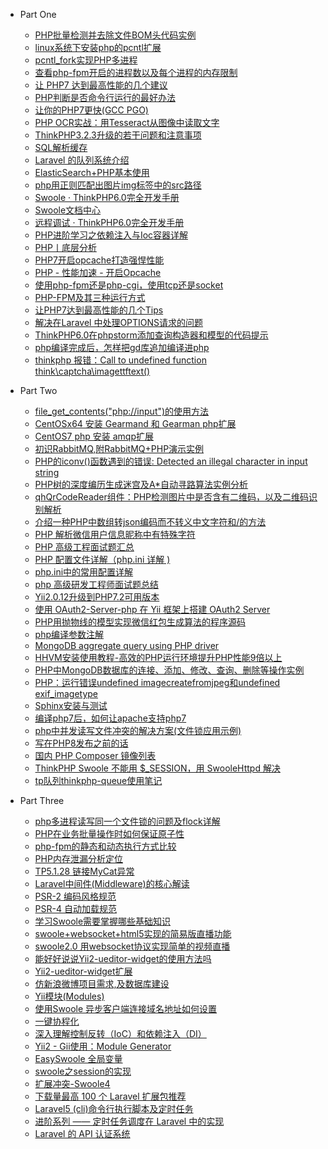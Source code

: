  - Part One
     - <A HREF="http://www.jb51.net/article/49871.htm"  >PHP批量检测并去除文件BOM头代码实例</A>
     - <A HREF="http://blog.csdn.net/u013372487/article/details/51994898"  >linux系统下安装php的pcntl扩展 </A>
     - <A HREF="http://blog.csdn.net/samxx8/article/details/11138189"  >pcntl_fork实现PHP多进程 </A>
     - <A HREF="http://www.cnblogs.com/terryguan/p/6599788.html"  >查看php-fpm开启的进程数以及每个进程的内存限制 </A>
     - <A HREF="http://blog.jobbole.com/95657/"  >让 PHP7 达到最高性能的几个建议 </A>
     - <A HREF="http://blog.csdn.net/zhulike2011/article/details/46944459"  >PHP判断是否命令行运行的最好办法 </A>
     - <A HREF="http://www.laruence.com/2015/06/19/3063.html"  >让你的PHP7更快(GCC PGO) </A>
     - <A HREF="http://www.tuicool.com/articles/3e67nqz"  >PHP OCR实战：用Tesseract从图像中读取文字 </A>
     - <A HREF="http://www.thinkphp.cn/topic/26803.html"  >ThinkPHP3.2.3升级的若干问题和注意事项</A>
     - <A HREF="http://document.thinkphp.cn/manual_3_2.html#sql_build_cache" >SQL解析缓存</A>
     - <A HREF="https://docs.golaravel.com/docs/5.4/queues/#supervisor-configuration" >Laravel 的队列系统介绍  </A>
     - <A HREF="https://www.jianshu.com/p/b54558a4aa34"  >ElasticSearch+PHP基本使用 </A>
     - <A HREF="https://www.cnblogs.com/rxbook/p/6728911.html"  >php用正则匹配出图片img标签中的src路径 </A>
     - <A HREF="https://www.kancloud.cn/manual/thinkphp6_0/1359700"  >Swoole · ThinkPHP6.0完全开发手册</A>
     - <A HREF="https://wiki.swoole.com/wiki/"  >Swoole文档中心</A>
     - <A HREF="https://www.kancloud.cn/manual/thinkphp6_0/1037622"  >远程调试 · ThinkPHP6.0完全开发手册</A>
     - <A HREF="https://www.jb51.net/article/163391.htm"  >PHP进阶学习之依赖注入与Ioc容器详解 </A>
     - <A HREF="https://mp.weixin.qq.com/s/8WlLZWbm6Nsl_Ij3soUrgQ"  >PHP丨底层分析</A>
     - <A HREF="https://www.cnblogs.com/lamp01/p/8985068.html"  >PHP7开启opcache打造强悍性能 </A>
     - <A HREF="https://www.jianshu.com/p/582b683a26a2"  >PHP - 性能加速 - 开启Opcache </A>
     - <A HREF="https://www.jianshu.com/p/b430d0abad0e"  >使用php-fpm还是php-cgi，使用tcp还是socket </A>
     - <A HREF="https://blog.csdn.net/njrclj/article/details/85062459"  >PHP-FPM及其三种运行方式 </A>
     - <A HREF="http://www.laruence.com/2015/12/04/3086.html"  >让PHP7达到最高性能的几个Tips </A>
     - <A HREF="https://www.jb51.net/article/171678.htm"  >解决在Laravel 中处理OPTIONS请求的问题 </A>
     - <A HREF="https://www.cnblogs.com/super-zhangkun/p/12341690.html"  >ThinkPHP6.0在phpstorm添加查询构造器和模型的代码提示  </A>
     - <A HREF="https://zhidao.baidu.com/question/320160670.html"  >php编译完成后，怎样把gd库追加编译进php </A>
     - <A HREF="https://blog.csdn.net/crazy22222/article/details/82791194"  >thinkphp 报错：Call to undefined function think\captcha\imagettftext()  </A>
    
    
 - Part Two
     - <A HREF="http://www.kuitao8.com/20140727/2867.shtml"  >file_get_contents("php://input")的使用方法 </A>
     - <A HREF="http://www.cnblogs.com/jicki/p/5546925.html"  >CentOSx64 安装 Gearmand 和 Gearman php扩展  </A>
     - <A HREF="https://www.cnblogs.com/8000cabbage/p/7791670.html"  >CentOS7 php 安装 amqp扩展 </A>
     - <A HREF="https://www.cnblogs.com/miketwais/p/RabbitMQ.html"  >初识RabbitMQ,附RabbitMQ+PHP演示实例 </A>
     - <A HREF="https://blog.csdn.net/eric6/article/details/5899914"  >PHP的iconv()函数遇到的错误: Detected an illegal character in input string </A>
     - <A HREF="https://www.jb51.net/article/61937.htm" >PHP树的深度编历生成迷宫及A*自动寻路算法实例分析 </A>
     - <A HREF="http://www.vephp.com/jiaocheng/168.html"  >qhQrCodeReader组件：PHP检测图片中是否含有二维码，以及二维码识别解析 </A>
     - <A HREF="https://9iphp.com/web/php/761.html"  >介绍一种PHP中数组转json编码而不转义中文字符和/的方法 </A>
     - <A HREF="https://www.v2ex.com/t/498336"  >PHP 解析微信用户信息昵称中有特殊字符</A>
     - <A HREF="https://learnku.com/articles/20714"  >PHP 高级工程面试题汇总 </A>
     - <A HREF="https://www.cnblogs.com/laowenBlog/p/6067800.html"  >PHP 配置文件详解（php.ini 详解 )  </A>
     - <A HREF="http://www.php.cn/php-weizijiaocheng-390988.html"  >php.ini中的常用配置详解 </A>
     - <A HREF="https://www.cnblogs.com/wangzhaobo/articles/9205371.html"  >php 高级研发工程师面试题总结 </A>
     - <A HREF="https://www.jianshu.com/p/06647c92121b"  >Yii2.0.12升级到PHP7.2可用版本 </A>
     - <A HREF="http://www.cnblogs.com/rereadyou/p/3448381.html"  >使用 OAuth2-Server-php 在 Yii 框架上搭建 OAuth2 Server </A>
     - <A HREF="https://www.cnblogs.com/hanyouchun/p/5074923.html"  >PHP用抛物线的模型实现微信红包生成算法的程序源码 </A>
     - <A HREF="http://www.cnblogs.com/hubing/p/3735452.html"  >php编译参数注解 </A>
     - <A HREF="http://bighow.org/3796532-MongoDB_aggregate_query_using_PHP_driver.html" >MongoDB aggregate query using PHP driver </A>
     - <A HREF="https://www.freehao123.com/hhvm-php/"  >HHVM安装使用教程-高效的PHP运行环境提升PHP性能9倍以上 </A>
     - <A HREF="http://www.jb51.net/article/51601.htm"  >PHP中MongoDB数据库的连接、添加、修改、查询、删除等操作实例 </A>
     - <A HREF="http://blog.csdn.net/iefreer/article/details/18876707"  >PHP：运行错误undefined imagecreatefromjpeg和undefined exif_imagetype </A>
     - <A HREF="http://v.youku.com/v_show/id_XNDI5NjQzNDI0.html"  >Sphinx安装与测试 </A>
     - <A HREF="https://.com/q/1010000007111882"  >编译php7后，如何让apache支持php7 </A>
     - <A HREF="https://www.cnblogs.com/wellsoho/p/5166467.html"  >php中并发读写文件冲突的解决方案(文件锁应用示例) </A>
     - <A HREF="https://mp.weixin.qq.com/s?__biz=MzIwNDExMjIzNA==&mid=2650183029&idx=1&sn=ce0a679f0d2c3f8f583f72ed82528e0e&scene=21#wechat_redirect"  >写在PHP8发布之前的话</A>
     - <A HREF="https://cloud.tencent.com/developer/article/1464303"  >国内 PHP Composer 镜像列表 </A>
     - <A HREF="https://www.v2ex.com/t/548818"  >ThinkPHP Swoole 不能用 $_SESSION，用 SwooleHttpd 解决</A>
     - <A HREF="https://blog.csdn.net/qq_33854340/article/details/100159624"  >tp队列thinkphp-queue使用笔记 </A>
    
    
 - Part Three
     - <A HREF="https://blog.csdn.net/zhang197093/article/details/52216081"  > php多进程读写同一个文件锁的问题及flock详解 </A>
     - <A HREF="https://.com/q/1010000002489773"  >PHP在业务批量操作时如何保证原子性  </A>
     - <A HREF="https://blog.csdn.net/ycdyx/article/details/50787349"  > php-fpm的静态和动态执行方式比较 </A>
     - <A HREF="https://www.cnblogs.com/yuanwanli/p/13060340.html"  >PHP内存泄漏分析定位 </A>
     - <A HREF="http://www.thinkphp.cn/topic/59886.html" >TP5.1.28 链接MyCat异常 </A>
     - <A HREF="https://www.php.cn/php-weizijiaocheng-386474.html"  >Laravel中间件(Middleware)的核心解读 </A>
     - <A HREF="https://learnku.com/docs/psr/psr-2-coding-style-guide/1606"  >PSR-2 编码风格规范 </A>
     - <A HREF="https://learnku.com/docs/psr/psr-4-autoloader/1608"  >PSR-4 自动加载规范 </A>
     - <A HREF="https://wiki.swoole.com/wiki/page/487.html" >学习Swoole需要掌握哪些基础知识 </A>
     - <A HREF="https://blog.csdn.net/TiaoZhanJi_Xian/article/details/70861156"  >swoole+websocket+html5实现的简易版直播功能 </A>
     - <A HREF="https://download./download/chen791652232/10265429"  >swoole2.0 用websocket协议实现简单的视频直播 </A>
     - <A HREF="http://www.yiichina.com/question/1077"  >能好好说说Yii2-ueditor-widget的使用方法吗</A>
     - <A HREF="http://www.yiichina.com/extension/342"  >Yii2-ueditor-widget扩展</A>
     - <A HREF="http://www.cnblogs.com/javawebsoa/archive/2013/05/30/3108976.html"  >仿新浪微博项目需求,及数据库建设 </A>
     - <A HREF="http://www.yiibai.com/yii2/yii_modules.html"  >Yii模块(Modules) </A>
     - <A HREF="https://group.swoole.com/question/107083"  >使用Swoole 异步客户端连接域名地址如何设置</A>
     - <A HREF="https://wiki.swoole.com/#/runtime"  >一键协程化 </A>
     - <A HREF="http://laravelacademy.org/post/769.html"  >深入理解控制反转（IoC）和依赖注入（DI）</A>
     - <A HREF="https://blog.csdn.net/bomb_2002/article/details/51577793"  >Yii2 - Gii使用：Module Generator </A>
     - <A HREF="https://www.easyswoole.com/Cn/HttpServer/global.html"  >EasySwoole 全局变量</A>
     - <A HREF="https://.com/a/1190000021187680?utm_source=tag-newest"  >swoole之session的实现  </A>
     - <A HREF="https://wiki.swoole.com/#/getting_started/extension"  >扩展冲突-Swoole4</A>
     - <A HREF="http://www.tuicool.com/articles/vyIRBbB"  >下载量最高 100 个 Laravel 扩展包推荐 </A>
     - <A HREF="http://blog.csdn.net/glovenone/article/details/52438239"  >Laravel5 (cli)命令行执行脚本及定时任务 </A>
     - <A HREF="https://laravelacademy.org/post/8484.html"  >进阶系列 —— 定时任务调度在 Laravel 中的实现 </A>
     - <A HREF="https://d.laravel-china.org/docs/5.4/passport#password-grant-tokens"  >Laravel 的 API 认证系统 </A>
    
    
